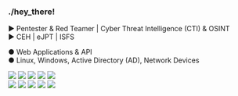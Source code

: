 ### ./hey_there!

► Pentester & Red Teamer | Cyber Threat Intelligence (CTI) & OSINT  
► CEH | eJPT | ISFS  

● Web Applications & API  
● Linux, Windows, Active Directory (AD), Network Devices  
<!-- SOON™ > Mobile Apps: Android & iOS | Wireless -->  
  
![](https://img.shields.io/badge/burpsuite-FF6633?style=for-the-badge&logo=burpsuite&logoColor=white) ![](https://img.shields.io/badge/Postman-FF6C37?style=for-the-badge&logo=Postman&logoColor=white) ![](https://img.shields.io/badge/VMware-231f20?style=for-the-badge&logo=VMware&logoColor=white)  ![](https://img.shields.io/badge/Kali_Linux-557C94?style=for-the-badge&logo=kali-linux&logoColor=white) ![](https://img.shields.io/badge/tmux-1BB91F?style=for-the-badge&logo=tmux&logoColor=white)  
![](https://img.shields.io/badge/Shell_Script-121011?style=for-the-badge&logo=gnu-bash&logoColor=white) ![](https://img.shields.io/badge/powershell-5391FE?style=for-the-badge&logo=powershell&logoColor=white) ![](https://img.shields.io/badge/Python-FFD43B?style=for-the-badge&logo=python&logoColor=blue) ![](https://img.shields.io/badge/VSCode-0078D4?style=for-the-badge&logo=visual%20studio%20code&logoColor=white) ![](https://img.shields.io/badge/Obsidian-483699?style=for-the-badge&logo=Obsidian&logoColor=white)
